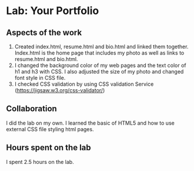 # Lab: Your Portfolio

## Aspects of the work
1. Created index.html, resume.html and bio.html and linked them together. Index.html is the home page that includes my photo as well as links to resume.html and bio.html. 
2. I changed the background color of my web pages and the text color of h1 and h3 with CSS. I also adjusted the size of my photo and changed font style in CSS file. 
3. I checked CSS validation by using CSS validation Service (https://jigsaw.w3.org/css-validator/)

## Collaboration
I did the lab on my own. I learned the basic of HTML5 and how to use external CSS file styling html pages. 

## Hours spent on the lab
I spent 2.5 hours on the lab. 

